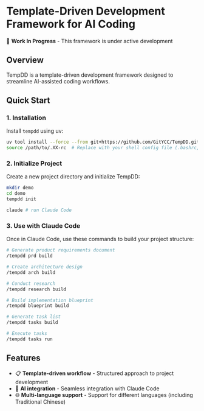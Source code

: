 # Template-Driven Development Framework for AI Coding

🚧 **Work In Progress** - This framework is under active development

## Overview

TempDD is a template-driven development framework designed to streamline AI-assisted coding workflows. 

## Quick Start

### 1. Installation

Install `tempdd` using uv:

```bash
uv tool install --force --from git+https://github.com/GitYCC/TempDD.git tempdd
source /path/to/.XX-rc  # Replace with your shell config file (.bashrc, .zshrc, etc.)
```

### 2. Initialize Project

Create a new project directory and initialize TempDD:

```bash
mkdir demo
cd demo
tempdd init

claude # run Claude Code
```

### 3. Use with Claude Code

Once in Claude Code, use these commands to build your project structure:

```bash
# Generate product requirements document
/tempdd prd build

# Create architecture design
/tempdd arch build

# Conduct research
/tempdd research build

# Build implementation blueprint
/tempdd blueprint build

# Generate task list
/tempdd tasks build

# Execute tasks
/tempdd tasks run
```

## Features

- 📋 **Template-driven workflow** - Structured approach to project development
- 🤖 **AI integration** - Seamless integration with Claude Code
- 🌐 **Multi-language support** - Support for different languages (including Traditional Chinese)
